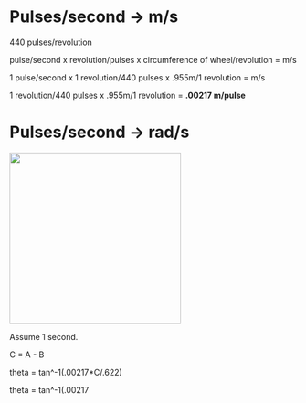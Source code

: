 # Pulses/second -> m/s #

440 pulses/revolution

pulse/second x revolution/pulses x circumference of wheel/revolution = m/s

1 pulse/second x 1 revolution/440 pulses x .955m/1 revolution = m/s

1 revolution/440 pulses x .955m/1 revolution = **.00217 m/pulse**


# Pulses/second -> rad/s #

<img src='http://igvcbyu.googlecode.com/files/encoder_angular_speed.png' width='300' />

Assume 1 second.

C = A - B

theta = tan^-1(.00217\*C/.622)

theta = tan^-1(.00217